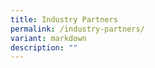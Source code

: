 ```yaml
---
title: Industry Partners
permalink: /industry-partners/
variant: markdown
description: ""
---
```

<p></p>